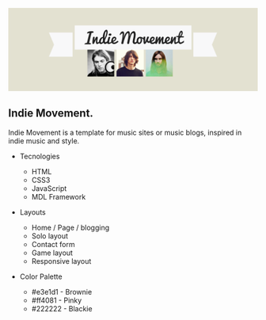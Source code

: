 ![Image of IndieMovement](/images/BannerLayout.png)
## Indie Movement.

Indie Movement is a template for music sites or music blogs, inspired in indie music and style.

* Tecnologies
  * HTML
  * CSS3
  * JavaScript
  * MDL Framework


* Layouts
  * Home / Page / blogging
  * Solo layout
  * Contact form
  * Game layout
  * Responsive layout


* Color Palette
  * #e3e1d1 - Brownie
  * #ff4081 - Pinky
  * #222222 - Blackie
